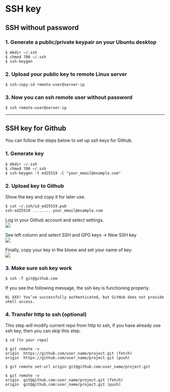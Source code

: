 # SSH key

## SSH without password

### 1. Generate a public/private keypair on your Ubuntu desktop

```
$ mkdir ~/.ssh
$ chmod 700 ~/.ssh
$ ssh-keygen
```

### 2. Upload your public key to remote Linux server

```
$ ssh-copy-id remote-user@server-ip
```

### 3. Now you can ssh remote user without password

```
$ ssh remote-user@server-ip
```

------

## SSH key for Github

You can follow the steps below to set up ssh keys for Github.

### 1. Generate key 
```
$ mkdir ~/.ssh
$ chmod 700 ~/.ssh
$ ssh-keygen -t ed25519 -C "your_email@example.com"
```

### 2. Upload key to Github
Show the key and copy it for later use.
```
$ cat ~/.ssh/id_ed25519.pub
ssh-ed25519 ........ your_email@example.com
```
Log in your Github account and select settings.\
![](https://i.imgur.com/NddBUYg.png)

See left column and select SSH and GPG keys → New SSH key\
![](https://i.imgur.com/heWiCrV.png)

Finally, copy your key in the bloew and set your name of key.\
![](https://i.imgur.com/3VUGFkC.png)

### 3. Make sure ssh key work
```
$ ssh -T git@github.com
```
If you see the following message, the ssh key is functioning properly.
```
Hi XXX! You’ve successfully authenticated, but GitHub does not provide shell access.
```

### 4. Transfer http to ssh (optional)

This step will modify current repo from http to ssh, if you have already use ssh key, then you can skip this step. 
```
$ cd [to your repo]

$ git remote -v
origin  https://github.com/user_name/project.git (fetch)
origin  https://github.com/user_name/project.git (push)

$ git remote set-url origin git@github.com:user_name/project.git

$ git remote -v
origin  git@github.com:user_name/project.git (fetch)
origin  git@github.com:user_name/project.git (push)
```